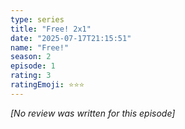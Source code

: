 ```yaml
---
type: series
title: "Free! 2x1"
date: "2025-07-17T21:15:51"
name: "Free!"
season: 2
episode: 1
rating: 3
ratingEmoji: ⭐️⭐️⭐️
---
```


*[No review was written for this episode]*
